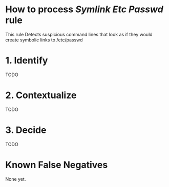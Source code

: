 # How to process *Symlink Etc Passwd* rule
This rule Detects suspicious command lines that look as if they would create symbolic links to /etc/passwd

# 1. Identify
TODO

# 2. Contextualize
TODO

# 3. Decide
TODO

# Known False Negatives
None yet.
